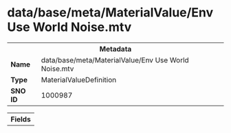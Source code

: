 <h1>data/base/meta/MaterialValue/Env Use World Noise.mtv</h1><table><tr><th colspan="100%">Metadata</th></tr><tr><td><b>Name</b></td><td>data/base/meta/MaterialValue/Env Use World Noise.mtv</td></tr><tr><td><b>Type</b></td><td>MaterialValueDefinition</td></tr><tr><td><b>SNO ID</b></td><td>1000987</td></tr></table>

<table><tr><th colspan="100%">Fields</th></tr></table>

